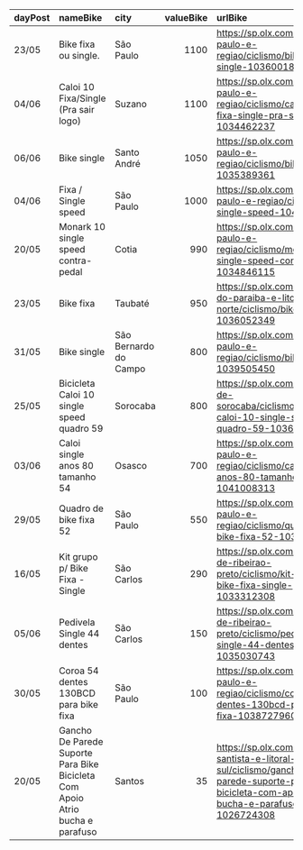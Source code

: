 | dayPost   | nameBike                                                                      | city                  |   valueBike | urlBike                                                                                                                                                |
|:----------|:------------------------------------------------------------------------------|:----------------------|------------:|:-------------------------------------------------------------------------------------------------------------------------------------------------------|
| 23/05     | Bike fixa ou single.                                                          | São Paulo             |        1100 | https://sp.olx.com.br/sao-paulo-e-regiao/ciclismo/bike-fixa-ou-single-1036001809                                                                       |
| 04/06     | Caloi 10 Fixa/Single (Pra sair logo)                                          | Suzano                |        1100 | https://sp.olx.com.br/sao-paulo-e-regiao/ciclismo/caloi-10-fixa-single-pra-sair-logo-1034462237                                                        |
| 06/06     | Bike single                                                                   | Santo André           |        1050 | https://sp.olx.com.br/sao-paulo-e-regiao/ciclismo/bike-single-1035389361                                                                               |
| 04/06     | Fixa / Single speed                                                           | São Paulo             |        1000 | https://sp.olx.com.br/sao-paulo-e-regiao/ciclismo/fixa-single-speed-1041263178                                                                         |
| 20/05     | Monark 10 single speed contra-pedal                                           | Cotia                 |         990 | https://sp.olx.com.br/sao-paulo-e-regiao/ciclismo/monark-10-single-speed-contra-pedal-1034846115                                                       |
| 23/05     | Bike fixa                                                                     | Taubaté               |         950 | https://sp.olx.com.br/vale-do-paraiba-e-litoral-norte/ciclismo/bike-fixa-1036052349                                                                    |
| 31/05     | Bike single                                                                   | São Bernardo do Campo |         800 | https://sp.olx.com.br/sao-paulo-e-regiao/ciclismo/bike-single-1039505450                                                                               |
| 25/05     | Bicicleta Caloi 10 single speed quadro 59                                     | Sorocaba              |         800 | https://sp.olx.com.br/regiao-de-sorocaba/ciclismo/bicicleta-caloi-10-single-speed-quadro-59-1036926382                                                 |
| 03/06     | Caloi single anos 80 tamanho 54                                               | Osasco                |         700 | https://sp.olx.com.br/sao-paulo-e-regiao/ciclismo/caloi-single-anos-80-tamanho-54-1041008313                                                           |
| 29/05     | Quadro de bike fixa 52                                                        | São Paulo             |         550 | https://sp.olx.com.br/sao-paulo-e-regiao/ciclismo/quadro-de-bike-fixa-52-1030314128                                                                    |
| 16/05     | Kit grupo p/ Bike Fixa - Single                                               | São Carlos            |         290 | https://sp.olx.com.br/regiao-de-ribeirao-preto/ciclismo/kit-grupo-p-bike-fixa-single-1033312308                                                        |
| 05/06     | Pedivela Single 44 dentes                                                     | São Carlos            |         150 | https://sp.olx.com.br/regiao-de-ribeirao-preto/ciclismo/pedivela-single-44-dentes-1035030743                                                           |
| 30/05     | Coroa 54 dentes 130BCD para bike fixa                                         | São Paulo             |         100 | https://sp.olx.com.br/sao-paulo-e-regiao/ciclismo/coroa-54-dentes-130bcd-para-bike-fixa-1038727960                                                     |
| 20/05     | Gancho De Parede Suporte Para Bike Bicicleta Com Apoio Atrio bucha e parafuso | Santos                |          35 | https://sp.olx.com.br/baixada-santista-e-litoral-sul/ciclismo/gancho-de-parede-suporte-para-bike-bicicleta-com-apoio-atrio-bucha-e-parafuso-1026724308 |